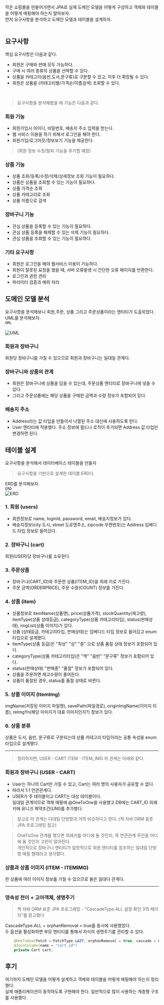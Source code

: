 작은 쇼핑몰을 만들어가면서 JPA로 실제 도메인 모델을 어떻게 구성하고 객체와 테이블을 어떻게 매핑해야 하는지 알아보자. <br>
먼저 요구사항을 분석하고 도메인 모델과 테이블을 설계하자. <br><br>
## 요구사항
핵심 요구사항은 다음과 같다.
+ 회원은 구매와 판매 모두 가능하다.
+ 구매 시 여러 종류의 상품을 선택할 수 있다.
+ 상품을 카테고리(음반,도서,문구류)로 구분할 수 있고, 이후 더 확장될 수 있다.
+ 회원은 상품을 (카테고리별/가격순/이름검색) 조회할 수 있다.

<br>

> 요구사항을 분석해봤을 때 기능은 다음과 같다. 
### 회원 기능
+ 회원가입시 아이디, 비밀번호, 배송지 주소 입력을 받는다.
+ 웹 서비스 이용을 하기 위해서 로그인을 해야 한다.
+ 회원가입/로그아웃/정보보기 기능을 제공한다. 
>(회원 정보 수정/탈퇴 기능을 추가할 예정)

### 상품 기능
+ 상품 조회/등록/수정/삭제/상세정보 조회 기능이 필요하다.
+ 상품은 상품을 조회할 수 있는 기능이 필요하다.
+	상품 가격순 조회
+ 상품 카테고리로 조회
+	상품 이름으로 검색

### 장바구니 기능
+ 관심 상품을 등록할 수 있는 기능이 필요하다.
+ 관심 상품 등록을 해제할 수 있는 삭제 기능이 필요하다.
+ 관심 상품을 조회할 수 있는 기능이 필요하다.

### 기타 요구사항
+ 회원은 로그인을 해야 웹서비스 이용이 가능하다. 
+ 회원이 잘못된 요청을 했을 때, 서버 오류발생 시 간단한 오류 페이지를 반환한다.
+ 로그인과 권한 관리
+ 파라미터 검증과 예외 처리 


## 도메인 모델 분석
요구사항을 분석해보니 회원,주문, 상품 그리고 주문상품이라는 엔티티가 도출되었다. <br>
UML를 분석해보자. <br> `UML` <br><br>
![UML](https://github.com/Kim-Gyuri/Improved-SpringBoot-Online-Shopping-Store/assets/57389368/f2f873ea-8949-4b8f-a2fc-f8a8a0f12163)

### 회원과 장바구니
회원당 장바구니를 가질 수 있으므로 회원과 장바구니는 일대일 관계다.

### 장바구니와 상품의 관계
+ 회원은 장바구니에 상품을 담을 수 있는데, 주문상품 엔티티로 장바구니에 넣을 수 있다.
+ 그리고 주문상품에는 해당 상품을 구매한 금액과 수량 정보가 포함되어 있다.

### 배송지 주소
+ Address라는 값 타입을 만들어서 나열된 주소 대신에 사용하도록 한다.
+ User 엔티티에 적용했다. 주소 정보에 필드나 로직이 추가되면 Address 값 타입만 변경하면 된다.

## 테이블 설계
요구사항을 분석해서 데이터베이스 테이블을 만들자
> 요구사항을 기반으로 설계한 테이블 ERD다.

ERD를 분석해보자. <br> `ERD` <br>
![ERD](https://github.com/Kim-Gyuri/Improved-SpringBoot-Online-Shopping-Store/assets/57389368/5eeeda0f-39f3-4ee7-bd2b-0a119a8d8e76)


### 1. 회원 (users)
+ 회원정보로 name, loginId, password, email, 배송지정보가 있다.
+ 배송지정보(city 도시, street 도로명주소, zipcode 우편번호)는 Address 임베디드 타입 정보로 들어갔다.
 

### 2. 장바구니 (cart)
회원(USER)당 장바구니를 소유한다.


### 3. 주문상품
+ 장바구니(CART_ID)와 주문한 상품(ITEM_ID)을 외래 키로 가진다.
+ 주문 금액(ORDERPRICE), 주문 수량(COUNT) 정보를 가진다.

### 4. 상품 (item)
+ 상품정보로 itemName(상품명), price(상품가격), stockQuantity(재고량), <br> itemType(상품 상태등급), categoryType(상품 카테고리타입), status(판매상태), imgList(상품 이미지)가 있다.
+ 상품 (상태등급, 카테고리타입, 판매상태)는 임베디드 타입 정보로 들어갔고 enum 타입으로 설계했다.
+ itemType(상품 등급)은 "최상" "상" "중" 으로 상품 품질 상태 정보가 포함되어 있다.
+ categoryType(상품 카테고리타입)은 "책" "음반" "문구류" 정보가 포함되어 있다.
+ status(판매상태) "판매중" "품절" 정보가 포함되어 있다.
+ 상품을 주문하면 재고수량이 줄어든다.
+ 상품이 품절된 경우, status를 품절 상태로 바뀐다.

### 5. 상품 이미지 (ItemImg) 
imgName(저장된 이미지 파일명), savePath(파일경로), originImgName(이미지 이름), reImgYn(해당 이미지가 대표 이미지인지?) 정보가 있다. 

### 6. 상품 분류
상품은 도서, 음반, 문구류로 구분되는데 상품 카테고리 타입이라는 공통 속성을 enum 타입으로 설계했다.


---

> 정리하자면, USER - CART   ITEM - ITEM_IMG 의 관계는 아래와 같다.
### 회원과 장바구니 (USER  - CART)
+ User는 하나의 Cart만 가질 수 있고, Cart는 여러 명의 사용자가 공유할 수 없다.
+ 따라서 1:1 연관관계다.
+ USER가 주 테이블이고 CART는 대상 테이블이다. <br> 일대일 관계이므로 객체 매핑에 @OneToOne을 사용했고 DB에는 CART_ID 외래키에 유니크 제약조건(UNI)를 추가했다.
> 참고로 이 관계는 다대일 단방향과 거의 비슷하다고 한다. (책 자바 ORM 표준 JPA 프로그래밍 참고)

> OneToOne 관계를 맺으면 외래키를 어디에 둘 것인지, 즉 연관관계 주인을 어디에 둘 것인지 고민이 많아진다. <br>
> 개인적으로 장바구니 엔티티가 일방적으로 회원 엔티티를 참조하는 일대일 단방향 매핑 형태라고 생각했다.


### 상품과 상품 이미지 (ITEM - ITEMIMG)
한 상품에 여러 이미지 정보를 가질 수 있으므로 둘은 일대다 관계다.

---


### 영속성 전이 + 고아객체, 생명주기
> 책 자바 ORM 표준 JPA 프로그래밍 - "CascadeType.ALL 설정 확인 315 페이지"를 참고했다.

CascadeType.ALL + orphanRemoval  = true를 동시에 사용했었다. <br> 두 옵션을 활성화하면 부모 엔티티를 통해서 자식의 생명주기를 관리할 수 있다.
```java
    @OneToOne(fetch = FetchType.LAZY, orphanRemoval = true, cascade = CascadeType.ALL)
    @JoinColumn(name = "cart_id")
    private Cart cart;
```    

##  후기
여기까지 도메인 모델을 어떻게 설계하고 객체와 테이블을 어떻게 매핑해야 하는지 정리했다. <br>
실제 애플리케이션이 동작하도록 구현해야 한다. 일반적으로 많이 사용하는 계층형 구조를 사용했다.    
